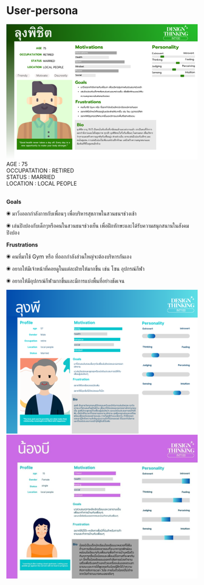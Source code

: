 # **User-persona**
<img src="../IMG/Age (1).png">
AGE           : 75 <br />
OCCUPATATION  : RETIRED <br />
STATUS        : MARRIED <br />
LOCATION      : LOCAL PEOPLE <br />
<br />

**Goals**


◉ มาวิ่งออกกำลังกายกับเพื่อนๆ เพื่อบริหารสุขภาพในสวนธนฯช่วงเช้า

◉ เล่นปิงปองกับเด็กๆหรือคนในสวนธนฯช่วงเย็น เพื่อฝึกทักษะและได้รับความสนุกสนานในสังคมปิงปอง

**Frustrations**

◉ คนที่มาใช้ Gym หรือ ที่ออกกำลังส่วนใหญ่จะต้องบริหารกันเอง

◉ อยากให้มีเจ้าหน้าที่คอยดูในแต่ละฝ่ายให้มากขึ้น เช่น โซน อุปกรณ์กีฬา

◉ อยากให้มีอุปกรณ์กีฬามากขึ้นและมีการแบ่งพื้นที่อย่างชัดเจน

<img src="../IMG/ลุงพี1.png">
<img src="../IMG/nong B.jpg">
